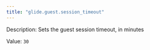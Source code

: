 ```yaml
---
title: "glide.guest.session_timeout"
---
```


Description: Sets the guest session timeout, in minutes

Value: `30`